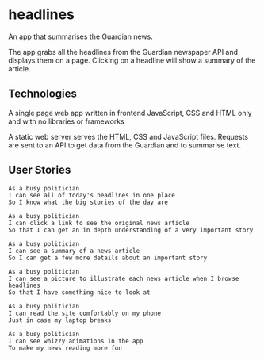 # headlines

An app that summarises the Guardian news.

The app grabs all the headlines from the Guardian newspaper API and displays them on a page. Clicking on a headline will show a summary of the article.

Technologies
------------

A single page web app written in frontend JavaScript, CSS and HTML only and with no libraries or frameworks


A static web server serves the HTML, CSS and JavaScript files. Requests are sent to an API to get data from the Guardian and to summarise text.


User Stories
------------
```
As a busy politician
I can see all of today's headlines in one place
So I know what the big stories of the day are

As a busy politician
I can click a link to see the original news article
So that I can get an in depth understanding of a very important story

As a busy politician
I can see a summary of a news article
So I can get a few more details about an important story

As a busy politician
I can see a picture to illustrate each news article when I browse headlines
So that I have something nice to look at

As a busy politician
I can read the site comfortably on my phone
Just in case my laptop breaks

As a busy politician
I can see whizzy animations in the app
To make my news reading more fun
```
